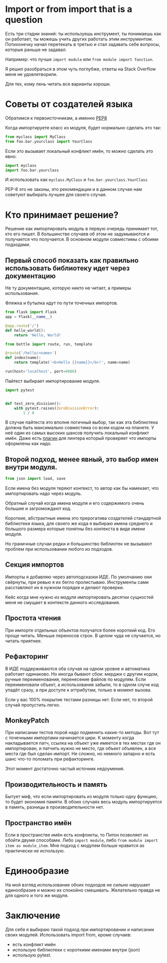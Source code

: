 # Import or from import that is a question

Есть три стадии знаний: ты используешь инструмент, 
ты понимаешь как он работает, ты можешь учить других работать этим инструментом.
Потихонечку начал перетекать в третью и стал задавать себе вопросы, которые раньше не задавал.

Например: что лучше `import module` или `from module import function`. 

Я решил разобраться в этом чуть поглубже, ответы на Stack Overflow меня не удовлетворили.

Для тех, кому лень читать все варианты хороши.

# Советы от создателей языка 
Обратимся к первоисточникам, а именно [PEP8](https://www.python.org/dev/peps/pep-0008/#imports)

Когда импортируете класс из модуля, будет нормально сделать это так:
```python
from myclass import MyClass
from foo.bar.yourclass import YourClass
```

Если это вызывает локальный конфликт имён, то можно сделать это явно:
```python
import myclass
import foo.bar.yourclass
```
И использовать как `myclass.MyClass` и `foo.bar.yourclass.YourClass`

PEP-8 это не законы, это рекомендации и в данном случае нам советуют выбирать лучшее для своего случая.

# Кто принимает решение?

Решение как импортировать модуль в первую очередь принимает тот, кто его пишет.
В большинстве случаев об этом не задумываются и получается что получается. 
В основном модули совместимы с обоими подходами. 

## Первый способ показать как правильно использовать библиотеку идет через документацию

Не ту документацию, которую никто не читает, а примеры использования. 

Фляжка и бутылка идут по пути точечных импортов.
```python
from flask import Flask
app = Flask(__name__)

@app.route('/')
def hello_world():
    return 'Hello, World!
```

```python
from bottle import route, run, template

@route('/hello/<name>')
def index(name):
    return template('<b>Hello {{name}}</b>!', name=name)

run(host='localhost', port=8080)
```

Пайтест выбирает импортирование модуля.
```python
import pytest


def test_zero_division():
    with pytest.raises(ZeroDivisionError):
        1 / 0
```
В случае пайтеста это вполне логичный выбор, так как эта библиотека должна быть максимально совместима со всем кодом на планете.
У неё один из самых высоких шансов получить локальный конфликт имён.
Даже есть [плагин](https://github.com/m-burst/flake8-pytest-style/blob/v1.3.0/docs/rules/PT013.md)
для линтера который проверяет что импорты оформлены как надо.

## Второй подход, менее явный, это выбор имен внутри модуля.   

```python
from json import load, save
```
Если имена без модуля теряют контекст, 
то автор как бы намекает, что импортировать надо через модуль.  

Обратный случай когда имена модуля и его содержимого очень большие и загромождают код.

Короткие, абстрактные имена это прерогатива создателей стандартной библиотеки языка,
для своего же кода я выбираю имена среднего и большого размера которые понятны без контекста в виде имени модуля.

Но граничные случаи редки и большинство библиотек не вызывают проблем при использовании любого из подходов.

## Секция импортов
Импорты я добавляю через автоподсказки ИДЕ. 
По умолчанию они свёрнуты, при ревью я их бегло пролистываю.
Инструменты сами расставляют их в нужном порядке и делают проверки.

Кейс когда мне нужно из модуля импортировать десятки сущностей меня не смущает в контексте данного исследования.

## Простота чтения 
При импорте отдельных объектов получатся более короткий код. Его проще читать. Меньше переносов строк.
В целом чуда не случается, но читать приятнее.

## Рефакторинг
В ИДЕ поддерживаются оба случая на одном уровне и автоматика работает одинаково. 
Но иногда бывают сбои: мерджи с другим кодом, ручные переименования, перенесение файлов по модулям.
Если переименовали объект, а использования забыли, то в одном случе код упадёт сразу,
а при доступе к аттрибутам, только в момент вызова.

Если у вас 100% покрытие тестами разницы нет. Если нет, то второй случай пропустить легко.

## MonkeyPatch 
При написании тестов порой надо подменить какие-то методы. 
Вот тут c точечными импортами начинается цирк. 
К моменту когда накладывается патч, ссылка на объект уже имеется в тех местах где он импортирован,
и патчить нужно не место, где объект объявлен, а все места где был сделан импорт.
Не сложно, но немного запарно и есть шанс что-то поломать при рефакторинге.

Этот момент достаточно частый источник недоумения. 

## Производительность и память
Бытует миф, что если импортировать из модуля только одну функцию, то будет экономия памяти.
В обоих случаях весь модуль импортируется в память, разницы в производительности нет.

## Пространство имён
Если в пространстве имён есть конфликты, то Питон позволяет их обойти двумя способами.
Либо `import module`, либо `from module import item as module_item`. 
Мне подход с модулем больше нравится as практически не использую.

# Единообразие
На мой взгляд использование обоих подходов не сильно нарушает единообразие и можно их спокойно смешивать.
Желательно правда не для одного и того же модуля.

# Заключение
Для себя я выбираю такой подход при импортировании и написании своих модулей. 
Использовать import from, кроме случаев:
 - есть конфликт имён
 - использую библиотеки с короткими именами внутри (json)
 - использую pytest.  
